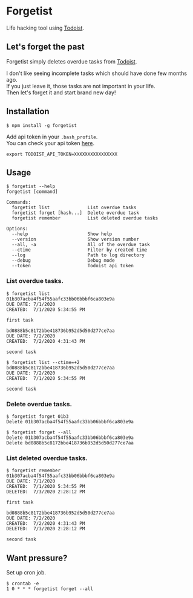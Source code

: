 # Forgetist

Life hacking tool using [Todoist](https://todoist.com).

## Let's forget the past

Forgetist simply deletes overdue tasks from [Todoist](https://todoist.com).

I don't like seeing incomplete tasks which should have done few months ago.  
If you just leave it, those tasks are not important in your life.  
Then let's forget it and start brand new day!

## Installation

```
$ npm install -g forgetist
```

Add api token in your `.bash_profile`.  
You can check your api token [here](https://todoist.com/prefs/integrations).

```
export TODOIST_API_TOKEN=XXXXXXXXXXXXXXXX
```

## Usage

```
$ forgetist --help
forgetist [command]

Commands:
  forgetist list              List overdue tasks
  forgetist forget [hash...]  Delete overdue task
  forgetist remember          List deleted overdue tasks

Options:
  --help                      Show help
  --version                   Show version number
  --all, -a                   All of the overdue task
  --ctime                     Filter by created time
  --log                       Path to log directory
  --debug                     Debug mode
  --token                     Todoist api token
```

### List overdue tasks.

```
$ forgetist list
01b307acba4f54f55aafc33bb06bbbf6ca803e9a
DUE DATE: 7/1/2020
CREATED:  7/1/2020 5:34:55 PM

first task

bd0888b5c8172bbe418736b952d5d50d277ce7aa
DUE DATE: 7/2/2020
CREATED:  7/2/2020 4:31:43 PM

second task

$ forgetist list --ctime=+2
bd0888b5c8172bbe418736b952d5d50d277ce7aa
DUE DATE: 7/2/2020
CREATED:  7/1/2020 5:34:55 PM

second task

```

### Delete overdue tasks.

```
$ forgetist forget 01b3
Delete 01b307acba4f54f55aafc33bb06bbbf6ca803e9a

$ forgetist forget --all
Delete 01b307acba4f54f55aafc33bb06bbbf6ca803e9a
Delete bd0888b5c8172bbe418736b952d5d50d277ce7aa

```

### List deleted overdue tasks.

```
$ forgetist remember
01b307acba4f54f55aafc33bb06bbbf6ca803e9a
DUE DATE: 7/1/2020
CREATED:  7/1/2020 5:34:55 PM
DELETED:  7/3/2020 2:28:12 PM

first task

bd0888b5c8172bbe418736b952d5d50d277ce7aa
DUE DATE: 7/2/2020
CREATED:  7/2/2020 4:31:43 PM
DELETED:  7/3/2020 2:28:12 PM

second task

```

## Want pressure?

Set up cron job.

```
$ crontab -e
1 0 * * * forgetist forget --all
```
